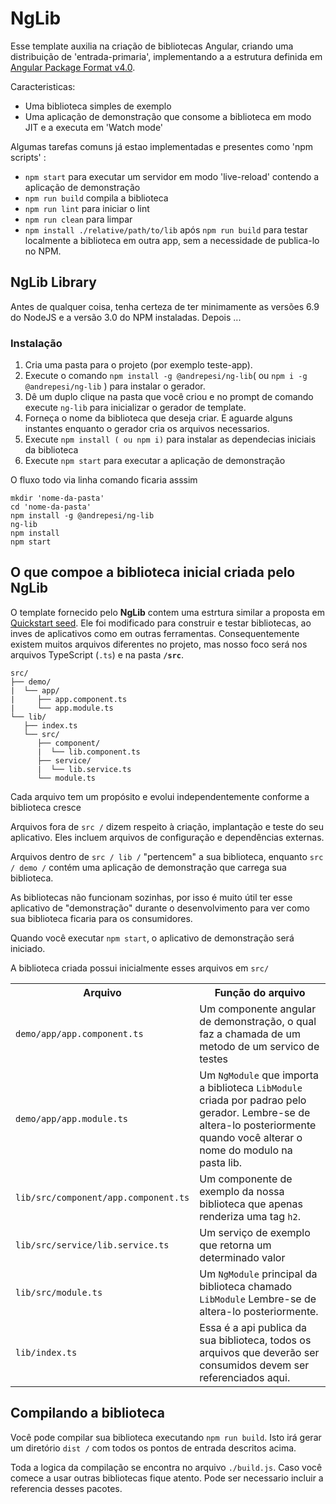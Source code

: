 # NgLib

Esse template auxilia na criação de bibliotecas Angular, criando uma distribuição de 'entrada-primaria', implementando a a estrutura definida em 
[Angular Package Format v4.0](https://docs.google.com/document/d/1CZC2rcpxffTDfRDs6p1cfbmKNLA6x5O-NtkJglDaBVs/edit#heading=h.k0mh3o8u5hx).

Caracteristicas:
- Uma biblioteca simples de exemplo
- Uma aplicação de demonstração que consome a biblioteca em modo JIT e a executa em 'Watch mode'

Algumas tarefas comuns já estao implementadas e presentes como 'npm scripts' :

- `npm start` para executar um servidor em modo 'live-reload' contendo a aplicação de demonstração
- `npm run build` compila a biblioteca
- `npm run lint` para iniciar o lint 
- `npm run clean` para limpar
- `npm install ./relative/path/to/lib` após `npm run build` para testar localmente a biblioteca em outra app, sem a necessidade de publica-lo no NPM.

## NgLib Library 
Antes de qualquer coisa, tenha certeza de ter minimamente as versões 6.9 do NodeJS e a versão 3.0 do NPM instaladas.
Depois ...

### Instalação

1. Cria uma pasta para o projeto (por exemplo teste-app).
1. Execute o comando `npm install -g @andrepesi/ng-lib`( ou `npm i -g @andrepesi/ng-lib` ) para instalar o gerador.
1. Dê um duplo clique na pasta que  você criou e no prompt de comando  execute `ng-lib` para inicializar o gerador de template. 
1. Forneça o nome da biblioteca que deseja criar. E aguarde alguns instantes enquanto o gerador cria os arquivos necessarios.
1. Execute `npm install ( ou npm i)` para instalar as dependecias iniciais da biblioteca
1. Execute `npm start` para executar a aplicação de demonstração

O fluxo todo via linha comando ficaria asssim
```
mkdir 'nome-da-pasta'
cd 'nome-da-pasta'
npm install -g @andrepesi/ng-lib
ng-lib
npm install
npm start
```

## O que compoe a biblioteca inicial criada pelo NgLib

O template fornecido pelo **NgLib** contem uma estrtura similar a proposta em [Quickstart seed](https://github.com/angular/quickstart).
Ele foi modificado para construir e testar bibliotecas, ao inves de aplicativos como em outras ferramentas.
Consequentemente existem muitos arquivos diferentes no projeto, mas nosso foco será nos arquivos TypeScript (`.ts`) e na pasta **`/src`**.

```
src/
├── demo/
|  └── app/
|     ├── app.component.ts
|     └── app.module.ts
└── lib/
   ├── index.ts
   └── src/
      ├── component/
      |  └── lib.component.ts
      ├── service/
      |  └── lib.service.ts
      └── module.ts

```

Cada arquivo tem um propósito e evolui independentemente conforme a biblioteca cresce

Arquivos fora de `src /` dizem respeito à criação, implantação e teste do seu aplicativo.
Eles incluem arquivos de configuração e dependências externas.

Arquivos dentro de `src / lib /` "pertencem" a sua biblioteca, enquanto `src / demo /` contém uma aplicação de demonstração
que carrega sua biblioteca.

As bibliotecas não funcionam sozinhas, por isso é muito útil ter esse aplicativo de "demonstração" durante o desenvolvimento
para ver como sua biblioteca ficaria para os consumidores.

Quando você executar `npm start`, o aplicativo de demonstração será iniciado.

A biblioteca criada possui inicialmente esses arquivos em `src/`

<table width="100%">
  <col width="20%">
  </col>
  <col width="80%">
  </col>
  <tr>
    <th>
      Arquivo
    </th>
    <th>
      Função do arquivo
    </th>
  </tr>
  <tr>
    <td>
      <code>demo/app/app.component.ts</code>
    </td>
    <td>
      Um componente angular de demonstração, o qual faz a chamada de um metodo de um servico de testes
    </td>
  </tr>
  <tr>
    <td>
      <code>demo/app/app.module.ts</code>
    </td>
    <td>
      Um <code>NgModule</code> que importa a biblioteca <code>LibModule</code> criada por padrao pelo gerador. Lembre-se de altera-lo posteriormente quando você alterar o nome do modulo na pasta lib.
    </td>
  </tr>
  <tr>
    <td>
      <code>lib/src/component/app.component.ts</code>
    </td>
    <td>
      Um componente de exemplo da nossa biblioteca que apenas renderiza uma tag <code>h2</code>.
    </td>
  </tr>
  <tr>
    <td>
      <code>lib/src/service/lib.service.ts</code>
    </td>
    <td>
      Um serviço de exemplo que retorna um determinado valor
    </td>
  </tr>
  <tr>
    <td>
      <code>lib/src/module.ts</code>
    </td>
    <td>
      Um <code>NgModule</code> principal da biblioteca chamado <code>LibModule</code> Lembre-se de altera-lo posteriormente.
    </td>
  </tr>
  <tr>
    <td>
      <code>lib/index.ts</code>
    </td>
    <td>
      Essa é a api publica da sua biblioteca, todos os arquivos que deverão ser consumidos devem ser referenciados aqui.      
    </td>
  </tr>
</table>


## Compilando a biblioteca

Você pode compilar sua biblioteca executando `npm run build`. 
Isto irá gerar um diretório `dist /` com todos os pontos de entrada descritos acima.

Toda a logica da compilação se encontra no arquivo `./build.js`. Caso você comece a usar outras bibliotecas fique atento. Pode ser necessario incluir a referencia desses pacotes.
